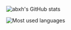 
![abxh's GitHub stats](https://github-readme-stats.vercel.app/api?username=abxh&show_icons=true&rank_icon=github)

![Most used languages](https://github-readme-stats.vercel.app/api/top-langs/?username=abxh)
